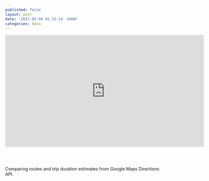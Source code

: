 ```yaml
---
published: false
layout: post
date: '2017-05-04 01:15:14 -0400'
categories: data
---
```

<iframe src="https://willgeary.github.io/MyCommute/" width="640" height="360" frameborder="0" webkitallowfullscreen mozallowfullscreen allowfullscreen></iframe>

<br><br>

Comparing routes and trip duration estimates from Google Maps Directions API.
